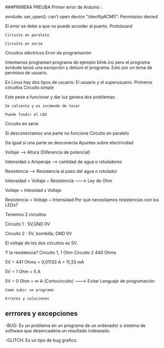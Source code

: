 ###PRIMERA PREUBA
Primer error de Arduino :

avrdude: ser_open(): can't open device "/dev/ttyACM0": Permission denied

El error se debe a que no puede acceder al puerto.
Protoboard

    Circuito en paralelo

    Circuito en serie

                     
Circuitos eléctricos
Error de programación

Intentamos programarl programa de ejemplo blink.ino pero el programa avrdude lanzó una excepción y detuvo el programa. Esto por un tema de permisos de usuario.

En Linux hay dos tipos de usuario: El usuario y el superusuario.
Primeros circuitos
Circuito simple

Este pese a funcionar y dar luz genera dos problemas:

    Se calienta y es incómodo de tocar

    Puede fundir el LED

Circuito en serie

Si desconectamos una parte no funciona
Circuito en paralelo

Da igual si una parte se desconecta
Apuntes sobre electricidad

Voltaje --> Altura (Diferencia de potencial)

Intensidad o Amperaje --> cantidad de agua o rotuladores

Resistencia --> Resistencia al paso del agua o rotulador

Intensidad = Voltaje ÷ Resistencia ---> Ley de Ohm

Voltaje = Intesidad x Voltaje

Resistencia = Voltaje ÷ Intensidad
Por qué necesitamos resistencias con los LEDs?

Tenemos 2 circuitos

Circuito 1 : 5V,GND 0V

Circuito 2 : 5V, bombilla, GND 0V

El voltaje de los dos circuitos es 5V.

Y la resistencia? Circuito 1, 1 Ohm Circuito 2 440 Ohms

5V ÷ 441 Ohms = 0,01133 A = 11,33 mA

5V ÷ 1 Ohm = 5 A

5V ÷ 0 Ohm = ∞ A (Cortocircuito) ---> Evitar
Lenguaje de programación

    Como subir un programa

    Errores y soluciones


## errrores y excepciones
-BUG: Es un problema en un programa de un ordenador o sistema de software que desencadena un resultado indeseado.

-GLITCH: Es un tipo de bug grafico.


